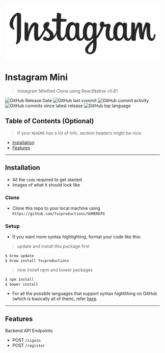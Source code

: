 [![Logo](./App/Assets/Images/instagram_text.png)]()

# Instagram Mini

> Instagram Minified Clone using ReactNative v0.61 

![GitHub Release Date](https://img.shields.io/github/release-date/markrofail/instagram-react-native)
![GitHub last commit](https://img.shields.io/github/last-commit/markrofail/instagram-react-native)
![GitHub commit activity](https://img.shields.io/github/commit-activity/m/markrofail/instagram-react-native)
![GitHub commits since latest release](https://img.shields.io/github/commits-since/markrofail/instagram-react-native/latest)
![GitHub top language](https://img.shields.io/github/languages/top/markrofail/instagram-react-native)

## Table of Contents (Optional)

> If your `README` has a lot of info, section headers might be nice.

- [Installation](#installation)
- [Features](#features)

---

## Installation

- All the `code` required to get started
- Images of what it should look like

### Clone

- Clone this repo to your local machine using `https://github.com/fvcproductions/SOMEREPO`

### Setup

- If you want more syntax highlighting, format your code like this:

> update and install this package first

```shell
$ brew update
$ brew install fvcproductions
```

> now install npm and bower packages

```shell
$ npm install
$ bower install
```

- For all the possible languages that support syntax highlithing on GitHub (which is basically all of them), refer <a href="https://github.com/github/linguist/blob/master/lib/linguist/languages.yml" target="_blank">here</a>.

---

## Features
Backend API Endpoints:
- POST `/signin`
- POST `/register`
